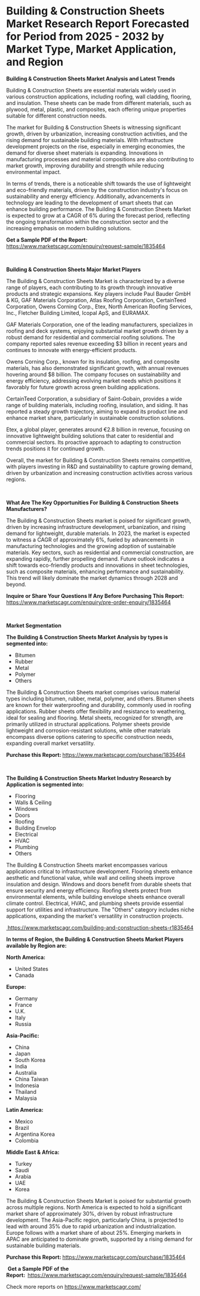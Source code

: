 <p><h1>Building & Construction Sheets Market Research Report Forecasted for Period from 2025 -  2032 by Market Type, Market Application, and Region</h1></p><p><strong>Building & Construction Sheets Market Analysis and Latest Trends</strong></p>
<p><p>Building & Construction Sheets are essential materials widely used in various construction applications, including roofing, wall cladding, flooring, and insulation. These sheets can be made from different materials, such as plywood, metal, plastic, and composites, each offering unique properties suitable for different construction needs. </p><p>The market for Building & Construction Sheets is witnessing significant growth, driven by urbanization, increasing construction activities, and the rising demand for sustainable building materials. With infrastructure development projects on the rise, especially in emerging economies, the demand for diverse sheet materials is expanding. Innovations in manufacturing processes and material compositions are also contributing to market growth, improving durability and strength while reducing environmental impact.</p><p>In terms of trends, there is a noticeable shift towards the use of lightweight and eco-friendly materials, driven by the construction industry's focus on sustainability and energy efficiency. Additionally, advancements in technology are leading to the development of smart sheets that can enhance building performance. The Building & Construction Sheets Market is expected to grow at a CAGR of 6% during the forecast period, reflecting the ongoing transformation within the construction sector and the increasing emphasis on modern building solutions.</p></p>
<p><strong>Get a Sample PDF of the Report:&nbsp;</strong> <a href="https://www.marketscagr.com/enquiry/request-sample/1835464?utm_campaign=3447&utm_medium=2&utm_source=Github&utm_content=ia&utm_term=26032025&utm_id=building-construction-sheets">https://www.marketscagr.com/enquiry/request-sample/1835464</a></p>
<p>&nbsp;</p>
<p><strong>Building & Construction Sheets Major Market Players</strong></p>
<p><p>The Building & Construction Sheets Market is characterized by a diverse range of players, each contributing to its growth through innovative products and strategic expansions. Key players include Paul Bauder GmbH & KG, GAF Materials Corporation, Atlas Roofing Corporation, CertainTeed Corporation, Owens Corning Corp., Etex, North American Roofing Services, Inc., Fletcher Building Limited, Icopal ApS, and EURAMAX.</p><p>GAF Materials Corporation, one of the leading manufacturers, specializes in roofing and deck systems, enjoying substantial market growth driven by a robust demand for residential and commercial roofing solutions. The company reported sales revenue exceeding $3 billion in recent years and continues to innovate with energy-efficient products.</p><p>Owens Corning Corp., known for its insulation, roofing, and composite materials, has also demonstrated significant growth, with annual revenues hovering around $8 billion. The company focuses on sustainability and energy efficiency, addressing evolving market needs which positions it favorably for future growth across green building applications.</p><p>CertainTeed Corporation, a subsidiary of Saint-Gobain, provides a wide range of building materials, including roofing, insulation, and siding. It has reported a steady growth trajectory, aiming to expand its product line and enhance market share, particularly in sustainable construction solutions.</p><p>Etex, a global player, generates around €2.8 billion in revenue, focusing on innovative lightweight building solutions that cater to residential and commercial sectors. Its proactive approach to adapting to construction trends positions it for continued growth.</p><p>Overall, the market for Building & Construction Sheets remains competitive, with players investing in R&D and sustainability to capture growing demand, driven by urbanization and increasing construction activities across various regions.</p></p>
<p>&nbsp;</p>
<p><strong>What Are The Key Opportunities For Building & Construction Sheets Manufacturers?</strong></p>
<p><p>The Building & Construction Sheets market is poised for significant growth, driven by increasing infrastructure development, urbanization, and rising demand for lightweight, durable materials. In 2023, the market is expected to witness a CAGR of approximately 6%, fueled by advancements in manufacturing technologies and the growing adoption of sustainable materials. Key sectors, such as residential and commercial construction, are expanding rapidly, further propelling demand. Future outlook indicates a shift towards eco-friendly products and innovations in sheet technologies, such as composite materials, enhancing performance and sustainability. This trend will likely dominate the market dynamics through 2028 and beyond.</p></p>
<p><strong>Inquire or Share Your Questions If Any Before Purchasing This Report:</strong> <a href="https://www.marketscagr.com/enquiry/pre-order-enquiry/1835464?utm_campaign=3447&utm_medium=2&utm_source=Github&utm_content=ia&utm_term=26032025&utm_id=building-construction-sheets">https://www.marketscagr.com/enquiry/pre-order-enquiry/1835464</a></p>
<p>&nbsp;</p>
<p><strong>Market Segmentation</strong></p>
<p><strong>The Building & Construction Sheets Market Analysis by types is segmented into:</strong></p>
<p><ul><li>Bitumen</li><li>Rubber</li><li>Metal</li><li>Polymer</li><li>Others</li></ul></p>
<p><p>The Building & Construction Sheets market comprises various material types including bitumen, rubber, metal, polymer, and others. Bitumen sheets are known for their waterproofing and durability, commonly used in roofing applications. Rubber sheets offer flexibility and resistance to weathering, ideal for sealing and flooring. Metal sheets, recognized for strength, are primarily utilized in structural applications. Polymer sheets provide lightweight and corrosion-resistant solutions, while other materials encompass diverse options catering to specific construction needs, expanding overall market versatility.</p></p>
<p><strong>Purchase this Report:&nbsp;</strong><a href="https://www.marketscagr.com/purchase/1835464?utm_campaign=3447&utm_medium=2&utm_source=Github&utm_content=ia&utm_term=26032025&utm_id=building-construction-sheets">https://www.marketscagr.com/purchase/1835464</a></p>
<p>&nbsp;</p>
<p><strong>The Building & Construction Sheets Market Industry Research by Application is segmented into:</strong></p>
<p><ul><li>Flooring</li><li>Walls & Ceiling</li><li>Windows</li><li>Doors</li><li>Roofing</li><li>Building Envelop</li><li>Electrical</li><li>HVAC</li><li>Plumbing</li><li>Others</li></ul></p>
<p><p>The Building & Construction Sheets market encompasses various applications critical to infrastructure development. Flooring sheets enhance aesthetic and functional value, while wall and ceiling sheets improve insulation and design. Windows and doors benefit from durable sheets that ensure security and energy efficiency. Roofing sheets protect from environmental elements, while building envelope sheets enhance overall climate control. Electrical, HVAC, and plumbing sheets provide essential support for utilities and infrastructure. The "Others" category includes niche applications, expanding the market's versatility in construction projects.</p></p>
<p><a href="https://www.marketscagr.com/building-and-construction-sheets-r1835464?utm_campaign=3447&utm_medium=2&utm_source=Github&utm_content=ia&utm_term=26032025&utm_id=building-construction-sheets">&nbsp;https://www.marketscagr.com/building-and-construction-sheets-r1835464</a></p>
<p><strong>In terms of Region, the Building & Construction Sheets Market Players available by Region are:</strong></p>
<p>
    <p> <strong> North America: </strong>
        <ul>
            <li>United States</li>
            <li>Canada</li>
        </ul>
        </p> 
    <p> <strong> Europe: </strong>
        <ul>
            <li>Germany</li>
            <li>France</li>
            <li>U.K.</li>
            <li>Italy</li>
            <li>Russia</li>
        </ul>
        </p> 
    <p> <strong> Asia-Pacific: </strong>
        <ul>
            <li>China</li>
            <li>Japan</li>
            <li>South Korea</li>
            <li>India</li>
            <li>Australia</li>
            <li>China Taiwan</li>
            <li>Indonesia</li>
            <li>Thailand</li>
            <li>Malaysia</li>
        </ul>
        </p> 
    <p> <strong> Latin America: </strong>
        <ul>
            <li>Mexico</li>
            <li>Brazil</li>
            <li>Argentina Korea</li>
            <li>Colombia</li>
        </ul>
        </p> 
    <p> <strong> Middle East & Africa: </strong>
        <ul>
            <li>Turkey</li>
            <li>Saudi</li>
            <li>Arabia</li>
            <li>UAE</li>
            <li>Korea</li>
        </ul>
    </p>
    </p>
<p><p>The Building & Construction Sheets Market is poised for substantial growth across multiple regions. North America is expected to hold a significant market share of approximately 30%, driven by robust infrastructure development. The Asia-Pacific region, particularly China, is projected to lead with around 35% due to rapid urbanization and industrialization. Europe follows with a market share of about 25%. Emerging markets in APAC are anticipated to dominate growth, supported by a rising demand for sustainable building materials.</p></p>
<p><strong>Purchase this Report: </strong><a href="https://www.marketscagr.com/purchase/1835464?utm_campaign=3447&utm_medium=2&utm_source=Github&utm_content=ia&utm_term=26032025&utm_id=building-construction-sheets">https://www.marketscagr.com/purchase/1835464</a></p>
<p>&nbsp;<strong>Get a Sample PDF of the Report:&nbsp;&nbsp;</strong><a href="https://www.marketscagr.com/enquiry/request-sample/1835464?utm_campaign=3447&utm_medium=2&utm_source=Github&utm_content=ia&utm_term=26032025&utm_id=building-construction-sheets">https://www.marketscagr.com/enquiry/request-sample/1835464</a></p>
<p><strong></strong></p>
<p>Check more reports on <a href="https://www.marketscagr.com/?utm_campaign=3447&utm_medium=2&utm_source=Github&utm_content=ia&utm_term=26032025&utm_id=building-construction-sheets">https://www.marketscagr.com/</a></p>